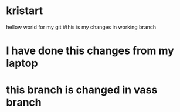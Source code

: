 # kristart
hellow world for my git 
#this is 
my changes in working branch
# I have done this changes from my laptop
# this branch is changed in vass branch
